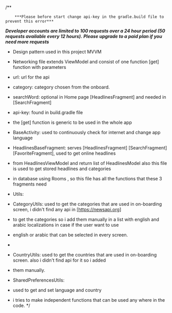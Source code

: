 /**

        ***Please before start change api-key in the gradle.build file to prevent this error***
***Developer accounts are limited to 100 requests over a 24 hour period (50 requests available every 12 hours).***
                    ***Please upgrade to a paid plan if you need more requests***

* Design pattern used in this project MVVM
* Networking file extends ViewModel and consist of one function [get] function with parameters
* url: url for the api
* category: category chosen from the onboard.
* searchWord: optional in Home page [HeadlinesFragment] and needed in [SearchFragment]

* api-key: found in build.gradle file
* the [get] function is generic to be used in the whole app


* BaseActivity: used to continuously check for internet and change app language
* HeadlinesBaseFragment: serves [HeadlinesFragment] [SearchFragment] [FavoriteFragment], used to get online headlines
* from HeadlinesViewModel and return list of HeadlinesModel also this file is used to get stored headlines and categories
* in database using Rooms , so this file has all the functions that these 3 fragments need


* Utils:
* CategoryUtils: used to get the categories that are used in on-boarding screen, i didn't find any api in [https://newsapi.org]
* to get the categories so i add them manually in a list with english and arabic localizations in case if the user want to use
* english or arabic that can be selected in every screen.
* 
* CountryUtils: used to get the countries that are used in on-boarding screen. also i didn't find api for it so i added
* them manually.

* SharedPreferencesUtils:
* used to get and set language and country


* i tries to make independent functions that can be used any where in the code.
  */